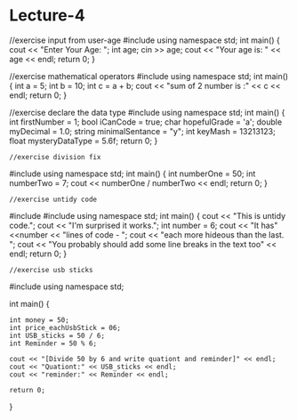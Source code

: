 # Lecture-4
//exercise input from user-age
#include <iostream>
using namespace std;
int main()
{
	cout << "Enter Your Age: ";
	int age;
	cin >> age;
	cout << "Your age is: " << age << endl;
	return 0;
}
  
  
  
  
  //exercise mathematical operators
#include <iostream>
using namespace std;
int main()
{
	int a = 5;
	int b = 10;
	int c = a + b;
	cout << "sum of 2 number is :" << c << endl;
	return 0;
}



//exercise declare the data type
#include <iostream> 
using namespace std;
int main() {
	int firstNumber = 1;
	bool iCanCode = true;
	char hopefulGrade = 'a';
	double myDecimal = 1.0;
	string minimalSentance = "y";
	int keyMash = 13213123;
	float mysteryDataType = 5.6f;
	return 0;
}

	
	
	//exercise division fix
#include <iostream>
using namespace std;
int main() {
	int numberOne = 50;
	int numberTwo = 7;
	cout << numberOne / numberTwo << endl;
	return 0;
}

	
	
	
	//exercise untidy code
#include <iostream> 
#include <string> 
using namespace std;
int main() {
	cout << "This is untidy code.";
	cout << "I'm surprised it works.";
	int number = 6;
	cout << "It has" <<number << "lines of code - ";
	cout << "each more hideous than the last. ";
	cout << "You probably should add some line breaks in the text too" << endl;
	return 0;
}

	
	
	//exercise usb sticks
#include <iostream>
using namespace std;

int main()
{

	int money = 50;
	int price_eachUsbStick = 06;
	int USB_sticks = 50 / 6;
	int Reminder = 50 % 6;

	cout << "[Divide 50 by 6 and write quationt and reminder]" << endl;
	cout << "Quationt:" << USB_sticks << endl;
	cout << "reminder:" << Reminder << endl;

	return 0;
}

